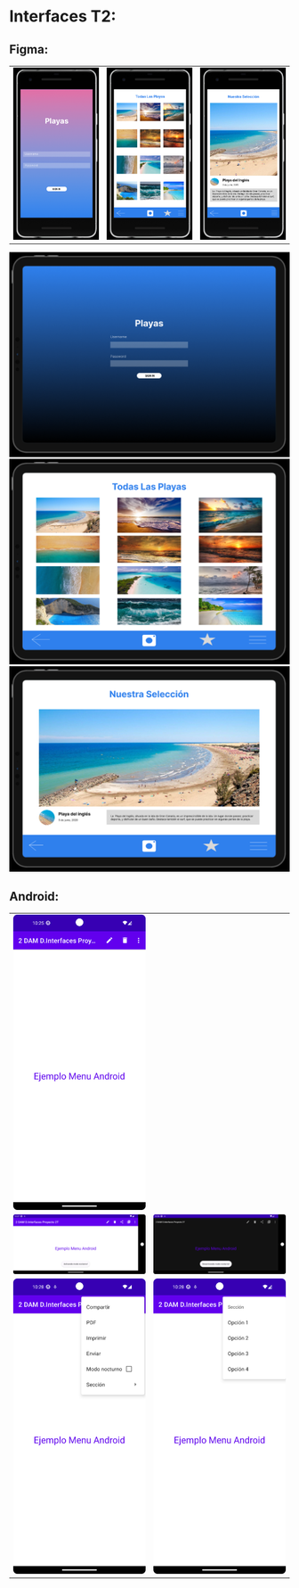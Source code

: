# Interfaces T2:

## Figma:
||||
|:---|:---|:---|
|![](./res/img/phone1.png)|![](./res/img/phone2.png)|![](./res/img/phone3.png)|

![](./res/img/tablet%201.png)
![](./res/img/tablet%202.png)
![](./res/img/tablet%203.png)

## Android:
|||
|:---|:---|
|![](./res/img/android_01.1.png)|
|![](./res/img/android_02.1.png)|![](./res/img/android_02.2.png)|
|![](./res/img/android_03.1.png)|![](./res/img/android_04.1.png)|